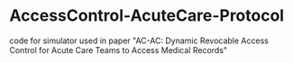 # AccessControl-AcuteCare-Protocol
code for simulator used in paper "AC-AC: Dynamic Revocable Access Control for Acute Care Teams to Access Medical Records"
